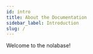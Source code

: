 ```yaml
---
id: intro
title: About the Documentation
sidebar_label: Introduction
slug: /
---
```


Welcome to the nolabase!

